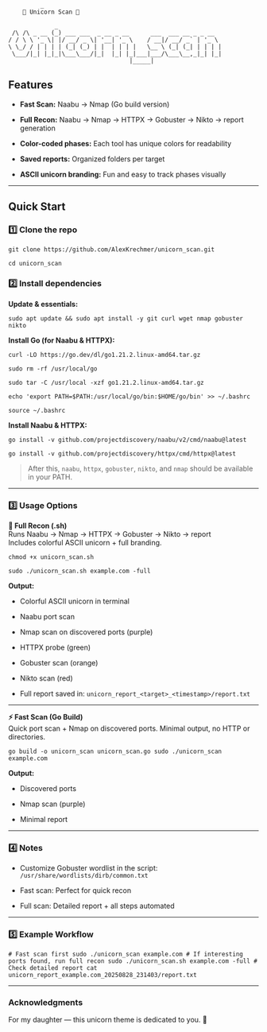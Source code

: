              _                                              
        🦄 Unicorn Scan 🦄

```
             _                                              
 /\ /\ _ __ (_) ___ ___  _ __ _ __      ___  ___ __ _ _ __  
/ / \ \ '_ \| |/ __/ _ \| '__| '_ \    / __|/ __/ _` | '_ \ 
\ \_/ / | | | | (_| (_) | |  | | | |   \__ \ (_| (_| | | | |
 \___/|_| |_|_|\___\___/|_|  |_| |_|___|___/\___\__,_|_| |_|
                                  |_____|
```

## Features

- **Fast Scan:** Naabu → Nmap (Go build version)
  
- **Full Recon:** Naabu → Nmap → HTTPX → Gobuster → Nikto → report generation
  
- **Color-coded phases:** Each tool has unique colors for readability
  
- **Saved reports:** Organized folders per target
  
- **ASCII unicorn branding:** Fun and easy to track phases visually
  

---

## Quick Start

### 1️⃣ Clone the repo

`git clone https://github.com/AlexKrechmer/unicorn_scan.git` 

`cd unicorn_scan`

### 2️⃣ Install dependencies

**Update & essentials:**

`sudo apt update && sudo apt install -y git curl wget nmap gobuster nikto`

**Install Go (for Naabu & HTTPX):**
```
curl -LO https://go.dev/dl/go1.21.2.linux-amd64.tar.gz 

sudo rm -rf /usr/local/go 

sudo tar -C /usr/local -xzf go1.21.2.linux-amd64.tar.gz 

echo 'export PATH=$PATH:/usr/local/go/bin:$HOME/go/bin' >> ~/.bashrc 

source ~/.bashrc
```
**Install Naabu & HTTPX:**

`go install -v github.com/projectdiscovery/naabu/v2/cmd/naabu@latest `

`go install -v github.com/projectdiscovery/httpx/cmd/httpx@latest`

> After this, `naabu`, `httpx`, `gobuster`, `nikto`, and `nmap` should be available in your PATH.

---

### 3️⃣ Usage Options

**🐴 Full Recon (.sh)**  
Runs Naabu → Nmap → HTTPX → Gobuster → Nikto → report  
Includes colorful ASCII unicorn + full branding.

`chmod +x unicorn_scan.sh` 

`sudo ./unicorn_scan.sh example.com -full`

**Output:**

- Colorful ASCII unicorn in terminal
  
- Naabu port scan
  
- Nmap scan on discovered ports (purple)
  
- HTTPX probe (green)
  
- Gobuster scan (orange)
  
- Nikto scan (red)
  
- Full report saved in: `unicorn_report_<target>_<timestamp>/report.txt`
  

---

**⚡ Fast Scan (Go Build)**  
Quick port scan + Nmap on discovered ports. Minimal output, no HTTP or directories.

`go build -o unicorn_scan unicorn_scan.go sudo ./unicorn_scan example.com`

**Output:**

- Discovered ports
  
- Nmap scan (purple)
  
- Minimal report
  

---

### 4️⃣ Notes

- Customize Gobuster wordlist in the script: `/usr/share/wordlists/dirb/common.txt`
  
- Fast scan: Perfect for quick recon
  
- Full scan: Detailed report + all steps automated
  

---

### 5️⃣ Example Workflow

`# Fast scan first sudo ./unicorn_scan example.com # If interesting ports found, run full recon sudo ./unicorn_scan.sh example.com -full # Check detailed report cat unicorn_report_example.com_20250828_231403/report.txt`

---

### Acknowledgments

For my daughter — this unicorn theme is dedicated to you. 🦄

